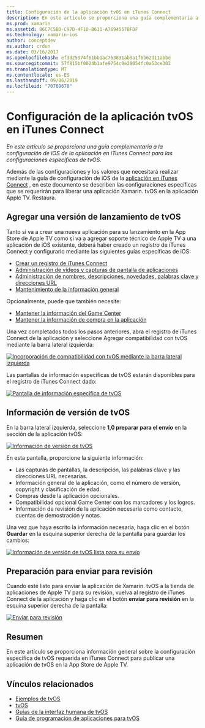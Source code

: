 ```yaml
---
title: Configuración de la aplicación tvOS en iTunes Connect
description: En este artículo se proporciona una guía complementaria a la configuración de iOS de la aplicación en iTunes Connect para las configuraciones específicas de tvOS.
ms.prod: xamarin
ms.assetid: 86C7C5BD-C97D-4F1D-B611-A7694557BFDF
ms.technology: xamarin-ios
author: conceptdev
ms.author: crdun
ms.date: 03/16/2017
ms.openlocfilehash: ef3d25974f61bb1ac763831ab9a1f6b62d11abbe
ms.sourcegitcommit: 57f815bf0024b1afe9754c0e28054fc0a53ce302
ms.translationtype: MT
ms.contentlocale: es-ES
ms.lasthandoff: 09/06/2019
ms.locfileid: "70769678"
---
```

# <a name="configure-your-tvos-app-in-itunes-connect"></a>Configuración de la aplicación tvOS en iTunes Connect

_En este artículo se proporciona una guía complementaria a la configuración de iOS de la aplicación en iTunes Connect para las configuraciones específicas de tvOS._

Además de las configuraciones y los valores que necesitará realizar mediante la guía de configuración de iOS de la [aplicación en iTunes Connect](~/ios/deploy-test/app-distribution/app-store-distribution/itunesconnect.md) , en este documento se describen las configuraciones específicas que se requerirán para liberar una aplicación Xamarin. tvOS en la aplicación Apple TV. Restaura.

<a name="Adding-a-tvOS-Release-Version" />

## <a name="adding-a-tvos-release-version"></a>Agregar una versión de lanzamiento de tvOS

Tanto si va a crear una nueva aplicación para su lanzamiento en la App Store de Apple TV como si va a agregar soporte técnico de Apple TV a una aplicación de iOS existente, deberá haber creado un registro de iTunes Connect y configurarlo mediante las siguientes guías específicas de iOS:

- [Crear un registro de iTunes Connect](~/ios/deploy-test/app-distribution/app-store-distribution/itunesconnect.md#creating)
- [Administración de vídeos y capturas de pantalla de aplicaciones](~/ios/deploy-test/app-distribution/app-store-distribution/itunesconnect.md#managing)
- [Administración de nombres, descripciones, novedades, palabras clave y direcciones URL](~/ios/deploy-test/app-distribution/app-store-distribution/itunesconnect.md#metadata)
- [Mantenimiento de la información general](~/ios/deploy-test/app-distribution/app-store-distribution/itunesconnect.md#general)

Opcionalmente, puede que también necesite:

- [Mantener la información del Game Center](~/ios/deploy-test/app-distribution/app-store-distribution/itunesconnect.md#game-center)
- [Mantener la información de compra en la aplicación](~/ios/deploy-test/app-distribution/app-store-distribution/itunesconnect.md#iap)

Una vez completados todos los pasos anteriores, abra el registro de iTunes Connect de la aplicación y seleccione Agregar compatibilidad con tvOS mediante la barra lateral izquierda:

[![](itunes-connect-images/connect01.png "Incorporación de compatibilidad con tvOS mediante la barra lateral izquierda")](itunes-connect-images/connect01.png#lightbox)

Las pantallas de información específicas de tvOS estarán disponibles para el registro de iTunes Connect dado:

[![](itunes-connect-images/connect02.png "Pantalla de información específica de tvOS")](itunes-connect-images/connect02.png#lightbox)

<a name="tvOS-Version-Information" />

## <a name="tvos-version-information"></a>Información de versión de tvOS

En la barra lateral izquierda, seleccione **1,0 preparar para el envío** en la sección de la aplicación tvOS:

[![](itunes-connect-images/connect03.png "Información de versión de tvOS")](itunes-connect-images/connect03.png#lightbox)

En esta pantalla, proporcione la siguiente información:

- Las capturas de pantallas, la descripción, las palabras clave y las direcciones URL necesarias.
- Información general de la aplicación, como el número de versión, copyright y clasificación de edad.
- Compras desde la aplicación opcionales.
- Compatibilidad opcional Game Center con los marcadores y los logros.
- Información de revisión de la aplicación necesaria como contacto, cuentas de demostración y notas.

Una vez que haya escrito la información necesaria, haga clic en el botón **Guardar** en la esquina superior derecha de la pantalla para guardar los cambios:

[![](itunes-connect-images/connect04.png "Información de versión de tvOS lista para su envío")](itunes-connect-images/connect04.png#lightbox)

<a name="Submitting-for-Review" />

## <a name="preparing-to-submit-for-review"></a>Preparación para enviar para revisión

Cuando esté listo para enviar la aplicación de Xamarin. tvOS a la tienda de aplicaciones de Apple TV para su revisión, vuelva al registro de iTunes Connect de la aplicación y haga clic en el botón **enviar para revisión** en la esquina superior derecha de la pantalla:

[![](itunes-connect-images/connect05.png "Enviar para revisión")](itunes-connect-images/connect05.png#lightbox)

<a name="Summary" />

## <a name="summary"></a>Resumen

En este artículo se proporciona información general sobre la configuración específica de tvOS requerida en iTunes Connect para publicar una aplicación de tvOS en la App Store de Apple TV.

## <a name="related-links"></a>Vínculos relacionados

- [Ejemplos de tvOS](https://docs.microsoft.com/samples/browse/?products=xamarin&term=Xamarin.iOS+tvOS)
- [tvOS](https://developer.apple.com/tvos/)
- [Guías de la interfaz humana de tvOS](https://developer.apple.com/tvos/human-interface-guidelines/)
- [Guía de programación de aplicaciones para tvOS](https://developer.apple.com/library/prerelease/tvos/documentation/General/Conceptual/AppleTV_PG/)
